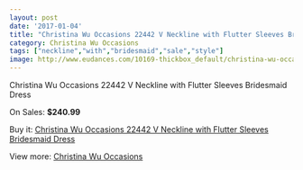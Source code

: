```yaml
---
layout: post
date: '2017-01-04'
title: "Christina Wu Occasions 22442 V Neckline with Flutter Sleeves Bridesmaid Dress"
category: Christina Wu Occasions
tags: ["neckline","with","bridesmaid","sale","style"]
image: http://www.eudances.com/10169-thickbox_default/christina-wu-occasions-22442-v-neckline-with-flutter-sleeves-bridesmaid-dress.jpg
---
```

Christina Wu Occasions 22442 V Neckline with Flutter Sleeves Bridesmaid Dress

On Sales: **$240.99**
<a href="https://www.eudances.com/en/christina-wu-occasions/3331-christina-wu-occasions-22442-v-neckline-with-flutter-sleeves-bridesmaid-dress.html"><amp-img layout="responsive" width="600" height="600" src="//www.eudances.com/10169-thickbox_default/christina-wu-occasions-22442-v-neckline-with-flutter-sleeves-bridesmaid-dress.jpg" alt="Christina Wu Occasions 22442 V Neckline with Flutter Sleeves Bridesmaid Dress 0" /></a>
<a href="https://www.eudances.com/en/christina-wu-occasions/3331-christina-wu-occasions-22442-v-neckline-with-flutter-sleeves-bridesmaid-dress.html"><amp-img layout="responsive" width="600" height="600" src="//www.eudances.com/10170-thickbox_default/christina-wu-occasions-22442-v-neckline-with-flutter-sleeves-bridesmaid-dress.jpg" alt="Christina Wu Occasions 22442 V Neckline with Flutter Sleeves Bridesmaid Dress 1" /></a>
<a href="https://www.eudances.com/en/christina-wu-occasions/3331-christina-wu-occasions-22442-v-neckline-with-flutter-sleeves-bridesmaid-dress.html"><amp-img layout="responsive" width="600" height="600" src="//www.eudances.com/10171-thickbox_default/christina-wu-occasions-22442-v-neckline-with-flutter-sleeves-bridesmaid-dress.jpg" alt="Christina Wu Occasions 22442 V Neckline with Flutter Sleeves Bridesmaid Dress 2" /></a>
<a href="https://www.eudances.com/en/christina-wu-occasions/3331-christina-wu-occasions-22442-v-neckline-with-flutter-sleeves-bridesmaid-dress.html"><amp-img layout="responsive" width="600" height="600" src="//www.eudances.com/10172-thickbox_default/christina-wu-occasions-22442-v-neckline-with-flutter-sleeves-bridesmaid-dress.jpg" alt="Christina Wu Occasions 22442 V Neckline with Flutter Sleeves Bridesmaid Dress 3" /></a>

Buy it: [Christina Wu Occasions 22442 V Neckline with Flutter Sleeves Bridesmaid Dress](https://www.eudances.com/en/christina-wu-occasions/3331-christina-wu-occasions-22442-v-neckline-with-flutter-sleeves-bridesmaid-dress.html "Christina Wu Occasions 22442 V Neckline with Flutter Sleeves Bridesmaid Dress")

View more: [Christina Wu Occasions](https://www.eudances.com/en/59-christina-wu-occasions "Christina Wu Occasions")
